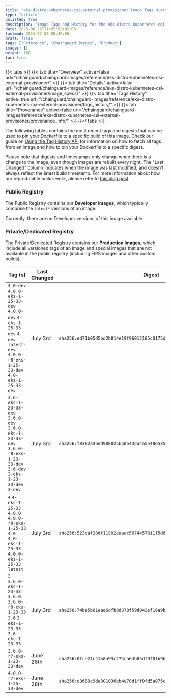 ```yaml
---
title: "eks-distro-kubernetes-csi-external-provisioner Image Tags History"
type: "article"
unlisted: true
description: "Image Tags and History for the eks-distro-kubernetes-csi-external-provisioner Chainguard Image"
date: 2023-06-22T11:07:52+02:00
lastmod: 2024-07-05 00:42:00
draft: false
tags: ["Reference", "Chainguard Images", "Product"]
images: []
weight: 700
toc: true
---
```


{{< tabs >}}
{{< tab title="Overview" active=false url="/chainguard/chainguard-images/reference/eks-distro-kubernetes-csi-external-provisioner/" >}}
{{< tab title="Details" active=false url="/chainguard/chainguard-images/reference/eks-distro-kubernetes-csi-external-provisioner/image_specs/" >}}
{{< tab title="Tags History" active=true url="/chainguard/chainguard-images/reference/eks-distro-kubernetes-csi-external-provisioner/tags_history/" >}}
{{< tab title="Provenance" active=false url="/chainguard/chainguard-images/reference/eks-distro-kubernetes-csi-external-provisioner/provenance_info/" >}}
{{</ tabs >}}

The following tables contains the most recent tags and digests that can be used to pin your Dockerfile to a specific build of this image. Check our guide on [Using the Tag History API](/chainguard/chainguard-images/using-the-tag-history-api/) for information on how to fetch all tags from an image and how to pin your Dockerfile to a specific digest.

Please note that digests and timestamps only change when there is a change to the image, even though images are rebuilt every night. The "Last Changed" column indicates when the image was last modified, and doesn't always reflect the latest build timestamp. For more information about how our reproducible builds work, please refer to [this blog post](https://www.chainguard.dev/unchained/reproducing-chainguards-reproducible-image-builds).

### Public Registry
The Public Registry contains our **Developer Images**, which typically comprise the `latest*` versions of an image.

Currently, there are no Developer versions of this image available.

### Private/Dedicated Registry
The Private/Dedicated Registry contains our **Production Images**, which include all versioned tags of an image and special images that are not available in the public registry (including FIPS images and other custom builds).

| Tag (s)                                                                                                                                  | Last Changed | Digest                                                                    |
|------------------------------------------------------------------------------------------------------------------------------------------|--------------|---------------------------------------------------------------------------|
|  `4.0-dev` `4.0.0-eks-1-25-33-dev` `4.0.0-dev` `4-eks-1-25-33-dev` `4-dev` `latest-dev` `4.0.0-r8-eks-1-25-33-dev` `4.0-eks-1-25-33-dev` | July 3rd     | `sha256:ed71b05d5bd2b814e19f96012105c0175d41d73769d1740c005f381009196161` |
|  `3.6-eks-1-23-33-dev` `3.6.0-dev` `3.6.0-eks-1-23-33-dev` `3.6.0-r8-eks-1-23-33-dev` `3.6-dev` `3-eks-1-23-33-dev` `3-dev`              | July 3rd     | `sha256:f8382a3bed988825b505435a4a554865354b0ace8913f3e12098e930d4a505ec` |
|  `4` `4-eks-1-25-33` `4.0.0` `4.0.0-r8-eks-1-25-33` `4.0` `4.0-eks-1-25-33` `4.0.0-eks-1-25-33` `latest`                                 | July 3rd     | `sha256:523caf28df11902eaaac5674457811f5d6e756bac9d39d9ba01d03ff5b09906c` |
|  `3` `3.6.0-eks-1-23-33` `3.6.0` `3.6.0-r8-eks-1-23-33` `3.6` `3-eks-1-23-33` `3.6-eks-1-23-33`                                          | July 3rd     | `sha256:74be5b61eae6dfb8d378f59d043ef16a9b499e06418b4182c6005c034e63cc00` |
|  `3.6.0-r7-eks-1-23-33-dev`                                                                                                              | June 28th    | `sha256:0fca2fc41b8a93c274ca64b05df9f8fb9bdcec60de5129660cc522ed05aa26f4` |
|  `4.0.0-r7-eks-1-25-33-dev`                                                                                                              | June 28th    | `sha256:e3689c9da301036eb4e78d1ff0fd5a075cbf1c1b786f4c476b4f7d92012dca59` |

